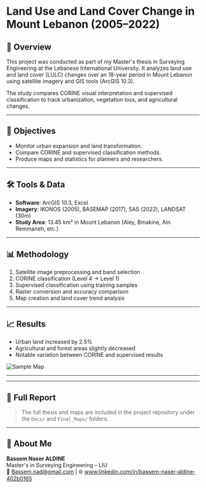 # Land Use and Land Cover Change in Mount Lebanon (2005–2022)

## 📍 Overview
This project was conducted as part of my Master's thesis in Surveying Engineering at the Lebanese International University. It analyzes land use and land cover (LULC) changes over an 18-year period in Mount Lebanon using satellite imagery and GIS tools (ArcGIS 10.3).

The study compares CORINE visual interpretation and supervised classification to track urbanization, vegetation loss, and agricultural changes.

---

## 🎯 Objectives
- Monitor urban expansion and land transformation.
- Compare CORINE and supervised classification methods.
- Produce maps and statistics for planners and researchers.

---

## 🛠 Tools & Data
- **Software**: ArcGIS 10.3, Excel
- **Imagery**: IKONOS (2005), BASEMAP (2017), SAS (2022), LANDSAT (30m)
- **Study Area**: 13.45 km² in Mount Lebanon (Aley, Bmakine, Ain Remmaneh, etc.)

---

## 📊 Methodology
1. Satellite image preprocessing and band selection
2. CORINE classification (Level 4 → Level 1)
3. Supervised classification using training samples
4. Raster conversion and accuracy comparison
5. Map creation and land cover trend analysis

---

## 📈 Results
- Urban land increased by 2.5%
- Agricultural and forest areas slightly decreased
- Notable variation between CORINE and supervised results

![Sample Map](Final_Maps/lulc_2022_map.jpg)

---



---

## 📄 Full Report
> The full thesis and maps are included in the project repository under the `Docs/` and `Final_Maps/` folders.

---

## 👤 About Me
**Bassem Naser ALDINE**  
Master's in Surveying Engineering – LIU  
📧 Bassem.nad@gmail.com | 🌐 www.linkedin.com/in/bassem-naser-aldine-402b0165

